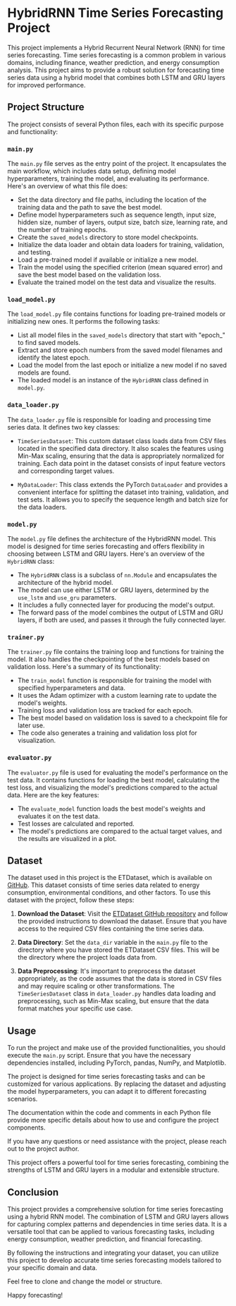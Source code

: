 # HybridRNN Time Series Forecasting Project

This project implements a Hybrid Recurrent Neural Network (RNN) for time series forecasting. Time series forecasting is a common problem in various domains, including finance, weather prediction, and energy consumption analysis. This project aims to provide a robust solution for forecasting time series data using a hybrid model that combines both LSTM and GRU layers for improved performance.

## Project Structure

The project consists of several Python files, each with its specific purpose and functionality:

### `main.py`

The `main.py` file serves as the entry point of the project. It encapsulates the main workflow, which includes data setup, defining model hyperparameters, training the model, and evaluating its performance. Here's an overview of what this file does:

- Set the data directory and file paths, including the location of the training data and the path to save the best model.
- Define model hyperparameters such as sequence length, input size, hidden size, number of layers, output size, batch size, learning rate, and the number of training epochs.
- Create the `saved_models` directory to store model checkpoints.
- Initialize the data loader and obtain data loaders for training, validation, and testing.
- Load a pre-trained model if available or initialize a new model.
- Train the model using the specified criterion (mean squared error) and save the best model based on the validation loss.
- Evaluate the trained model on the test data and visualize the results.

### `load_model.py`

The `load_model.py` file contains functions for loading pre-trained models or initializing new ones. It performs the following tasks:

- List all model files in the `saved_models` directory that start with "epoch_" to find saved models.
- Extract and store epoch numbers from the saved model filenames and identify the latest epoch.
- Load the model from the last epoch or initialize a new model if no saved models are found.
- The loaded model is an instance of the `HybridRNN` class defined in `model.py`.

### `data_loader.py`

The `data_loader.py` file is responsible for loading and processing time series data. It defines two key classes:

- `TimeSeriesDataset`: This custom dataset class loads data from CSV files located in the specified data directory. It also scales the features using Min-Max scaling, ensuring that the data is appropriately normalized for training. Each data point in the dataset consists of input feature vectors and corresponding target values.

- `MyDataLoader`: This class extends the PyTorch `DataLoader` and provides a convenient interface for splitting the dataset into training, validation, and test sets. It allows you to specify the sequence length and batch size for the data loaders.

### `model.py`

The `model.py` file defines the architecture of the HybridRNN model. This model is designed for time series forecasting and offers flexibility in choosing between LSTM and GRU layers. Here's an overview of the `HybridRNN` class:

- The `HybridRNN` class is a subclass of `nn.Module` and encapsulates the architecture of the hybrid model.
- The model can use either LSTM or GRU layers, determined by the `use_lstm` and `use_gru` parameters.
- It includes a fully connected layer for producing the model's output.
- The forward pass of the model combines the output of LSTM and GRU layers, if both are used, and passes it through the fully connected layer.

### `trainer.py`

The `trainer.py` file contains the training loop and functions for training the model. It also handles the checkpointing of the best models based on validation loss. Here's a summary of its functionality:

- The `train_model` function is responsible for training the model with specified hyperparameters and data.
- It uses the Adam optimizer with a custom learning rate to update the model's weights.
- Training loss and validation loss are tracked for each epoch.
- The best model based on validation loss is saved to a checkpoint file for later use.
- The code also generates a training and validation loss plot for visualization.

### `evaluator.py`

The `evaluator.py` file is used for evaluating the model's performance on the test data. It contains functions for loading the best model, calculating the test loss, and visualizing the model's predictions compared to the actual data. Here are the key features:

- The `evaluate_model` function loads the best model's weights and evaluates it on the test data.
- Test losses are calculated and reported.
- The model's predictions are compared to the actual target values, and the results are visualized in a plot.

## Dataset

The dataset used in this project is the ETDataset, which is available on [GitHub](https://github.com/zhouhaoyi/ETDataset). This dataset consists of time series data related to energy consumption, environmental conditions, and other factors. To use this dataset with the project, follow these steps:

1. **Download the Dataset**: Visit the [ETDataset GitHub repository](https://github.com/zhouhaoyi/ETDataset) and follow the provided instructions to download the dataset. Ensure that you have access to the required CSV files containing the time series data.

2. **Data Directory**: Set the `data_dir` variable in the `main.py` file to the directory where you have stored the ETDataset CSV files. This will be the directory where the project loads data from.

3. **Data Preprocessing**: It's important to preprocess the dataset appropriately, as the code assumes that the data is stored in CSV files and may require scaling or other transformations. The `TimeSeriesDataset` class in `data_loader.py` handles data loading and preprocessing, such as Min-Max scaling, but ensure that the data format matches your specific use case.

## Usage

To run the project and make use of the provided functionalities, you should execute the `main.py` script. Ensure that you have the necessary dependencies installed, including PyTorch, pandas, NumPy, and Matplotlib.

The project is designed for time series forecasting tasks and can be customized for various applications. By replacing the dataset and adjusting the model hyperparameters, you can adapt it to different forecasting scenarios.

The documentation within the code and comments in each Python file provide more specific details about how to use and configure the project components.

If you have any questions or need assistance with the project, please reach out to the project author.

This project offers a powerful tool for time series forecasting, combining the strengths of LSTM and GRU layers in a modular and extensible structure.

## Conclusion

This project provides a comprehensive solution for time series forecasting using a hybrid RNN model. The combination of LSTM and GRU layers allows for capturing complex patterns and dependencies in time series data. It is a versatile tool that can be applied to various forecasting tasks, including energy consumption, weather prediction, and financial forecasting.

By following the instructions and integrating your dataset, you can utilize this project to develop accurate time series forecasting models tailored to your specific domain and data.

Feel free to clone and change the model or structure.

Happy forecasting!